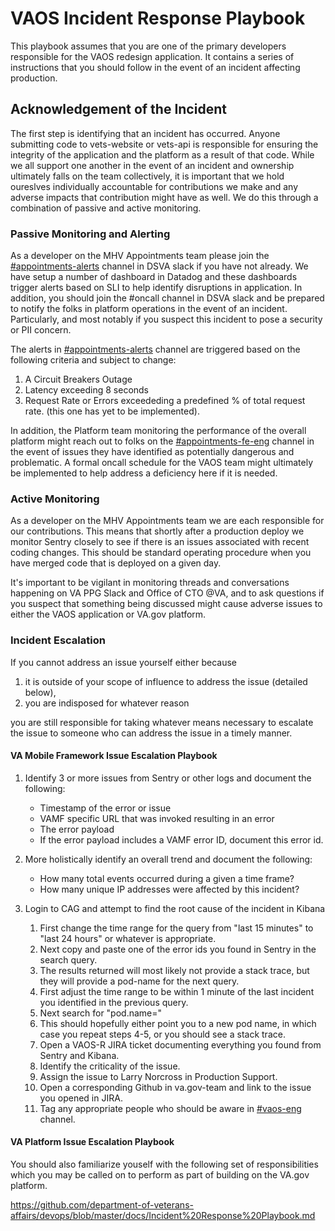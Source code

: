 # VAOS Incident Response Playbook

This playbook assumes that you are one of the primary developers responsible for the VAOS redesign application. It contains a series of instructions that you should follow in the event of an incident affecting production.

## Acknowledgement of the Incident

The first step is identifying that an incident has occurred. Anyone submitting code to vets-website or vets-api is responsible for ensuring the integrity of the application and the platform as a result of that code. While we all support one another in the event of an incident and ownership ultimately falls on the team collectively, it is important that we hold oureslves individually accountable for contributions we make and any adverse impacts that contribution might have as well. We do this through a combination of passive and active monitoring.

### Passive Monitoring and Alerting

As a developer on the MHV Appointments team please join the [#appointments-alerts](https://dsva.slack.com/channels/vaos-alerts) channel in DSVA slack if you have not already. We have setup a number of dashboard in Datadog and these dashboards trigger alerts based on SLI to help identify disruptions in application.
In addition, you should join the #oncall channel in DSVA slack and be prepared to notify the folks in platform operations in the event of an incident. Particularly, and most notably if you suspect this incident to pose a security or PII concern.

The alerts in [#appointments-alerts](https://dsva.slack.com/channels/vaos-alerts) channel are triggered based on the following criteria and subject to change:

1. A Circuit Breakers Outage
2. Latency exceeding 8 seconds
3. Request Rate or Errors exceededing a predefined % of total request rate. (this one has yet to be implemented).

In addition, the Platform team monitoring the performance of the overall platform might reach out to folks on the [#appointments-fe-eng](https://dsva.slack.com/channels/vaos-eng) channel in the event of issues they have identified as potentially dangerous and problematic.
A formal oncall schedule for the VAOS team might ultimately be implemented to help address a deficiency here if it is needed.

### Active Monitoring

As a developer on the MHV Appointments team we are each responsible for our contributions. This means that shortly after a production deploy we monitor Sentry closely to see if there is an issues associated with recent coding changes. This should be standard operating procedure when you have merged code that is deployed on a given day.

It's important to be vigilant in monitoring threads and conversations happening on VA PPG Slack and Office of CTO @VA, and to ask questions if you suspect that something being discussed might cause adverse issues to either the VAOS application or VA.gov platform.

### Incident Escalation

If you cannot address an issue yourself either because 

1) it is outside of your scope of influence to address the issue (detailed below), 
2) you are indisposed for whatever reason

you are still responsible for taking whatever means necessary to escalate the issue to someone who can address the issue in a timely manner.

#### VA Mobile Framework Issue Escalation Playbook

1. Identify 3 or more issues from Sentry or other logs and document the following:
    - Timestamp of the error or issue
    - VAMF specific URL that was invoked resulting in an error
    - The error payload
    - If the error payload includes a VAMF error ID, document this error id.
  
2. More holistically identify an overall trend and document the following:
    - How many total events occurred during a given a time frame?
    - How many unique IP addresses were affected by this incident?
  
3. Login to CAG and attempt to find the root cause of the incident in Kibana

    1. First change the time range for the query from "last 15 minutes" to "last 24 hours" or whatever is appropriate.
    2. Next copy and paste one of the error ids you found in Sentry in the search query.
    3. The results returned will most likely not provide a stack trace, but they will provide a pod-name for the next query.
    4. First adjust the time range to be within 1 minute of the last incident you identified in the previous query.
    5. Next search for "pod.name=<whatever the pod name was>"
    6. This should hopefully either point you to a new pod name, in which case you repeat steps 4-5, or you should see a stack trace.
    7. Open a VAOS-R JIRA ticket documenting everything you found from Sentry and Kibana. 
    8. Identify the criticality of the issue. 
    9. Assign the issue to Larry Norcross in Production Support.
    10. Open a corresponding Github in va.gov-team and link to the issue you opened in JIRA.
    11. Tag any appropriate people who should be aware in [#vaos-eng](https://dsva.slack.com/channels/vaos-eng) channel.

#### VA Platform Issue Escalation Playbook

You should also familiarize youself with the following set of responsibilities which you may be called on to perform as part of building on the VA.gov platform.

https://github.com/department-of-veterans-affairs/devops/blob/master/docs/Incident%20Response%20Playbook.md
